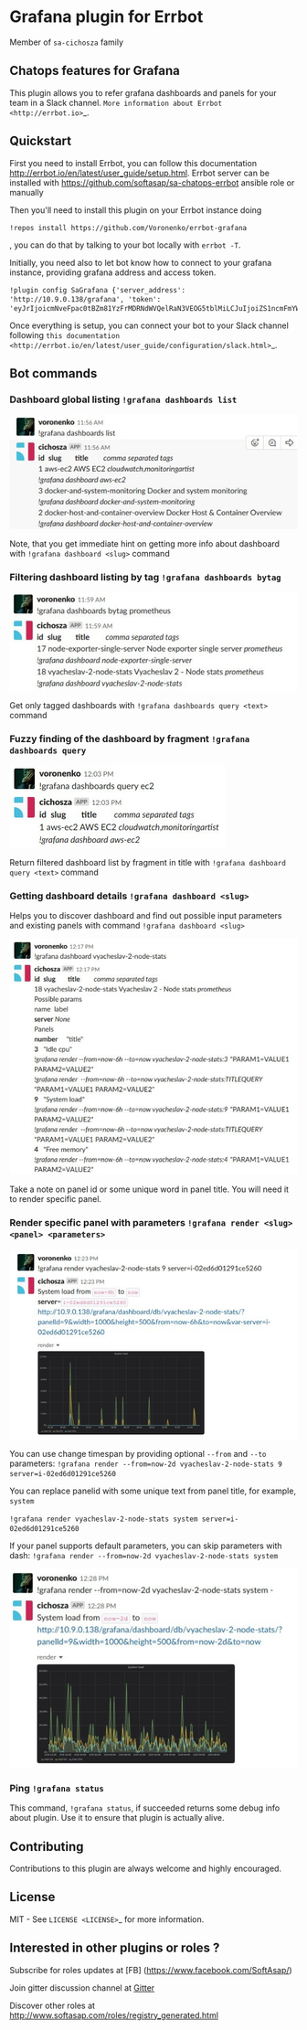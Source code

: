 Grafana plugin for Errbot
=========================

Member of `sa-cichosza` family

Chatops features for Grafana
----------------------------

This plugin allows you to refer grafana dashboards and panels for your team in a Slack channel.
`More information about Errbot <http://errbot.io>`_.

Quickstart
----------

First you need to install Errbot, you can follow this documentation http://errbot.io/en/latest/user_guide/setup.html.
Errbot server can be installed with https://github.com/softasap/sa-chatops-errbot ansible role or manually

Then you'll need to install this plugin on your Errbot instance doing 
```
!repos install https://github.com/Voronenko/errbot-grafana
```
, you can do that by talking to your bot locally with `errbot -T`. 

Initially, you need also to let bot know how to connect to your grafana instance, providing grafana address and access token.

```
!plugin config SaGrafana {'server_address': 'http://10.9.0.138/grafana', 'token': 'eyJrIjoicmNveFpac0tBZm81YzFrMDRNdWVQelRaN3VEOG5tblMiLCJuIjoiZS1ncmFmYW5hIiwiaWQiOjF9'}
```

Once everything is setup, you can connect your bot to your Slack channel following `this documentation <http://errbot.io/en/latest/user_guide/configuration/slack.html>`_.


Bot commands
------------

### Dashboard global listing  `!grafana dashboards list`

![!grafana dashboards list](docs/grafana_dashboards_list.jpg "!grafana dashboards list")

Note, that you get immediate hint on getting more info about dashboard 
with `!grafana dashboard <slug>` command

### Filtering dashboard listing by tag  `!grafana dashboards bytag`

![!grafana dashboards bytag](docs/grafana_dashboards_bytag.jpg "!grafana dashboards bytag")

Get only tagged dashboards with `!grafana dashboards query <text>`
command

### Fuzzy finding of the dashboard by fragment `!grafana dashboards query`

![!grafana dashboards query](docs/grafana_dashboards_query.jpg "!grafana dashboards query")

Return filtered dashboard list by fragment in title
with `!grafana dashboard query <text>` command

### Getting dashboard details `!grafana dashboard <slug>`

Helps you to discover dashboard and find out possible input parameters and existing panels with command `!grafana dashboard <slug>`

![!grafana dashboard details](docs/grafana_dashboard_details.jpg "!grafana dashboard details")

Take a note on panel id or some unique word in panel title. You will need it to render specific panel.


### Render specific panel with parameters `!grafana render <slug> <panel> <parameters>`

![!grafana render panel](docs/grafana_render_panel.jpg "!grafana render <slug> <panel> <parameters>")

You can use change timespan by providing optional `--from`  and `--to` parameters: `!grafana render --from=now-2d vyacheslav-2-node-stats 9 server=i-02ed6d01291ce5260`

You can replace panelid with some unique text from panel title, for example, `system`

`!grafana render vyacheslav-2-node-stats system server=i-02ed6d01291ce5260`

If your panel supports default parameters, you can skip parameters with dash:  `!grafana render --from=now-2d vyacheslav-2-node-stats system`

![!grafana render panel](docs/grafana_render_panel2.jpg "!grafana render <slug> <panel> <parameters>")


### Ping `!grafana status`

This command, `!grafana status`, if succeeded returns some debug info about plugin.
Use it to ensure that plugin is actually alive.

Contributing
------------

Contributions to this plugin are always welcome and highly encouraged.

License
-------

MIT - See `LICENSE <LICENSE>`_ for more information.


Interested in other plugins or roles ?
--------------------------------------

Subscribe for roles updates at [FB] (https://www.facebook.com/SoftAsap/)

Join gitter discussion channel at [Gitter](https://gitter.im/softasap)

Discover other roles at  http://www.softasap.com/roles/registry_generated.html

